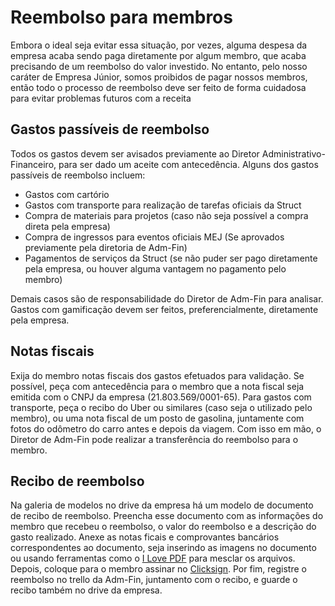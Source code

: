 # Reembolso para membros
Embora o ideal seja evitar essa situação, por vezes, alguma despesa da empresa acaba sendo paga diretamente por algum membro, que acaba precisando de um reembolso do valor investido.
No entanto, pelo nosso caráter de Empresa Júnior, somos proibidos de pagar nossos membros, então todo o processo de reembolso deve ser feito de forma cuidadosa para evitar problemas futuros com a receita

## Gastos passíveis de reembolso
Todos os gastos devem ser avisados previamente ao Diretor Administrativo-Financeiro, para ser dado um aceite com antecedência. Alguns dos gastos passíveis de reembolso incluem:
* Gastos com cartório
* Gastos com transporte para realização de tarefas oficiais da Struct
* Compra de materiais para projetos (caso não seja possível a compra direta pela empresa)
* Compra de ingressos para eventos oficiais MEJ (Se aprovados previamente pela diretoria de Adm-Fin)
* Pagamentos de serviços da Struct (se não puder ser pago diretamente pela empresa, ou houver alguma vantagem no pagamento pelo membro)

Demais casos são de responsabilidade do Diretor de Adm-Fin para analisar. Gastos com gamificação devem ser feitos, preferencialmente, diretamente pela empresa.

## Notas fiscais
Exija do membro notas fiscais dos gastos efetuados para validação. Se possível, peça com antecedência para o membro que a nota fiscal seja emitida com o CNPJ da empresa (21.803.569/0001-65). 
Para gastos com transporte, peça o recibo do Uber ou similares (caso seja o utilizado pelo membro), ou uma nota fiscal de um posto de gasolina, juntamente com fotos do odômetro do carro antes e depois da viagem.
Com isso em mão, o Diretor de Adm-Fin pode realizar a transferência do reembolso para o membro.

## Recibo de reembolso
Na galeria de modelos no drive da empresa há um modelo de documento de recibo de reembolso. Preencha esse documento com as informações do membro que recebeu o reembolso, o valor do reembolso e a descrição do gasto realizado. Anexe as notas ficais e comprovantes bancários correspondentes ao documento, seja inserindo as imagens no documento ou usando ferramentas como o [I Love PDF](https://www.ilovepdf.com/pt/juntar_pdf) para mesclar os arquivos. Depois, coloque para o membro assinar no [Clicksign](../../execucao/assinatura-digital.md). Por fim, registre o reembolso no trello da Adm-Fin, juntamento com o recibo, e guarde o recibo também no drive da empresa.